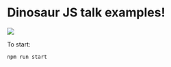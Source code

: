 # Dinosaur JS talk examples!

![](https://internetactionforce.files.wordpress.com/2016/02/t-rex-ballet.gif)

To start:

```js
npm run start
```
